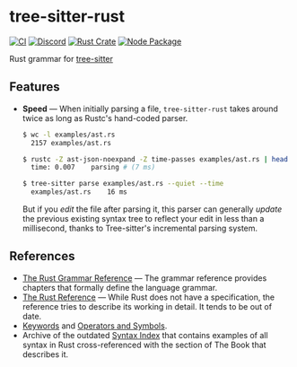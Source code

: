 # tree-sitter-rust

[![CI](https://github.com/tree-sitter/tree-sitter-rust/actions/workflows/ci.yml/badge.svg)](https://github.com/tree-sitter/tree-sitter-rust/actions/workflows/ci.yml)
[![Discord](https://img.shields.io/discord/1063097320771698699?logo=discord)](https://discord.gg/w7nTvsVJhm)
[![Rust Crate](https://img.shields.io/crates/v/tree-sitter-rust.svg)](https://crates.io/crates/tree-sitter-rust)
[![Node Package](https://img.shields.io/npm/v/tree-sitter-rust.svg)](https://www.npmjs.com/package/tree-sitter-rust)

Rust grammar for [tree-sitter](https://github.com/tree-sitter/tree-sitter)

## Features

- **Speed** — When initially parsing a file, `tree-sitter-rust` takes around twice
  as long as Rustc's hand-coded parser.

  ```sh
  $ wc -l examples/ast.rs
    2157 examples/ast.rs

  $ rustc -Z ast-json-noexpand -Z time-passes examples/ast.rs | head -n1
    time: 0.007    parsing # (7 ms)

  $ tree-sitter parse examples/ast.rs --quiet --time
    examples/ast.rs    16 ms
  ```

  But if you _edit_ the file after parsing it, this parser can generally _update_
  the previous existing syntax tree to reflect your edit in less than a millisecond,
  thanks to Tree-sitter's incremental parsing system.

## References

- [The Rust Grammar Reference](https://doc.rust-lang.org/grammar.html) — The grammar
  reference provides chapters that formally define the language grammar.
- [The Rust Reference](https://doc.rust-lang.org/reference/) — While Rust does
  not have a specification, the reference tries to describe its working in detail.
  It tends to be out of date.
- [Keywords](https://doc.rust-lang.org/stable/book/appendix-01-keywords.html) and
  [Operators and Symbols](https://doc.rust-lang.org/stable/book/appendix-02-operators.html).
- Archive of the outdated [Syntax Index](https://web.mit.edu/rust-lang_v1.25/arch/amd64_ubuntu1404/share/doc/rust/html/book/first-edition/syntax-index.html)
  that contains examples of all syntax in Rust cross-referenced with the section
  of The Book that describes it.

